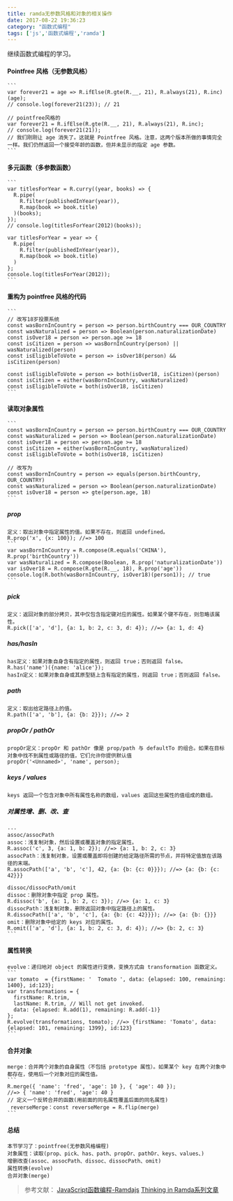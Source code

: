 ```yaml
---
title: ramda无参数风格和对象的相关操作
date: 2017-08-22 19:36:23
category: "函数式编程"
tags: ['js','函数式编程','ramda']
---
```

继续函数式编程的学习。

####	Pointfree 风格（无参数风格）
	```
	var forever21 = age => R.ifElse(R.gte(R.__, 21), R.always(21), R.inc)(age);
	// console.log(forever21(23)); // 21
	
	// pointfree风格的
	var forever21 = R.ifElse(R.gte(R.__, 21), R.always(21), R.inc);
	// console.log(forever21(21));
	// 我们刚刚让 age 消失了。这就是 Pointfree 风格。注意，这两个版本所做的事情完全一样。我们仍然返回一个接受年龄的函数，但并未显示的指定 age 参数。
	```
	
####	多元函数（多参数函数）
	```
	var titlesForYear = R.curry((year, books) => {
	  R.pipe(
		R.filter(publishedInYear(year)),
		R.map(book => book.title)    
	  )(books);
	});
	// console.log(titlesForYear(2012)(books));

	var titlesForYear = year => {
	  R.pipe(
		R.filter(publishedInYear(year)),
		R.map(book => book.title)
	  )
	};
	console.log(titlesForYear(2012));
	```

####	重构为 pointfree 风格的代码
	```
	// 改写18岁投票系统
	const wasBornInCountry = person => person.birthCountry === OUR_COUNTRY
	const wasNaturalized = person => Boolean(person.naturalizationDate)
	const isOver18 = person => person.age >= 18
	const isCitizen = person => wasBornInCountry(person) || wasNaturalized(person)
	const isEligibleToVote = person => isOver18(person) && isCitizen(person)
	
	const isEligibleToVote = person => both(isOver18, isCitizen)(person)
	const isCitizen = either(wasBornInCountry, wasNaturalized)
	const isEligibleToVote = both(isOver18, isCitizen)
	```

####	读取对象属性
	```
	const wasBornInCountry = person => person.birthCountry === OUR_COUNTRY
	const wasNaturalized = person => Boolean(person.naturalizationDate)
	const isOver18 = person => person.age >= 18
	const isCitizen = either(wasBornInCountry, wasNaturalized)
	const isEligibleToVote = both(isOver18, isCitizen)
	
	// 改写为
	const wasBornInCountry = person => equals(person.birthCountry, OUR_COUNTRY)
	const wasNaturalized = person => Boolean(person.naturalizationDate)
	const isOver18 = person => gte(person.age, 18)
	```

#####	prop
	定义：取出对象中指定属性的值。如果不存在，则返回 undefined。
	R.prop('x', {x: 100}); //=> 100
	```
	var wasBornInCountry = R.compose(R.equals('CHINA'), R.prop('birthCountry'))
	var wasNaturalized = R.compose(Boolean, R.prop('naturalizationDate'))
	var isOver18 = R.compose(R.gte(R.__, 18), R.prop('age'))
	console.log(R.both(wasBornInCountry, isOver18)(person1)); // true
	```

#####	pick
	定义：返回对象的部分拷贝，其中仅包含指定键对应的属性。如果某个键不存在，则忽略该属性。
	R.pick(['a', 'd'], {a: 1, b: 2, c: 3, d: 4}); //=> {a: 1, d: 4}

#####	has/hasIn
	has定义：如果对象自身含有指定的属性，则返回 true；否则返回 false。
	R.has('name')({name: 'alice'});
	hasIn定义：如果对象自身或其原型链上含有指定的属性，则返回 true；否则返回 false。

#####	path
	定义：取出给定路径上的值。
	R.path(['a', 'b'], {a: {b: 2}}); //=> 2
	
#####	propOr / pathOr
	propOr定义：propOr 和 pathOr 像是 prop/path 与 defaultTo 的组合。如果在目标对象中找不到属性或路径的值，它们允许你提供默认值
	propOr('<Unnamed>', 'name', person);

#####	keys / values
	keys 返回一个包含对象中所有属性名称的数组，values 返回这些属性的值组成的数组。
	

#####	对属性增、删、改、查
	···	
	assoc/assocPath
	assoc：浅复制对象，然后设置或覆盖对象的指定属性。
	R.assoc('c', 3, {a: 1, b: 2}); //=> {a: 1, b: 2, c: 3}
	assocPath：浅复制对象，设置或覆盖即将创建的给定路径所需的节点，并将特定值放在该路径的末端。
	R.assocPath(['a', 'b', 'c'], 42, {a: {b: {c: 0}}}); //=> {a: {b: {c: 42}}}
	
	dissoc/dissocPath/omit
	dissoc：删除对象中指定 prop 属性。
	R.dissoc('b', {a: 1, b: 2, c: 3}); //=> {a: 1, c: 3}
	dissocPath：浅复制对象，删除返回对象中指定路径上的属性。
	R.dissocPath(['a', 'b', 'c'], {a: {b: {c: 42}}}); //=> {a: {b: {}}}
	omit：删除对象中给定的 keys 对应的属性。
	R.omit(['a', 'd'], {a: 1, b: 2, c: 3, d: 4}); //=> {b: 2, c: 3}
	```
	
####	属性转换
	evolve：递归地对 object 的属性进行变换，变换方式由 transformation 函数定义。
	```
	var tomato  = {firstName: '  Tomato ', data: {elapsed: 100, remaining: 1400}, id:123};
	var transformations = {
	  firstName: R.trim,
	  lastName: R.trim, // Will not get invoked.
	  data: {elapsed: R.add(1), remaining: R.add(-1)}
	};
	R.evolve(transformations, tomato); //=> {firstName: 'Tomato', data: {elapsed: 101, remaining: 1399}, id:123}
	```

####	合并对象
	merge：合并两个对象的自身属性（不包括 prototype 属性）。如果某个 key 在两个对象中都存在，使用后一个对象对应的属性值。
	```
	R.merge({ 'name': 'fred', 'age': 10 }, { 'age': 40 });
	//=> { 'name': 'fred', 'age': 40 }
	// 定义一个反转合并的函数(用前面的同名属性覆盖后面的同名属性)
	 reverseMerge：const reverseMerge = R.flip(merge)
	```

####	总结
	本节学习了：pointfree(无参数风格编程) 
	对象属性：读取(prop、pick、has、path、propOr、pathOr、keys、values、)
	增删改查(assoc、assocPath、dissoc、dissocPath、omit)
	属性转换(evolve)
	合并对象(merge)
>	参考文献：
	[JavaScript函数编程-Ramdajs](http://www.cnblogs.com/whitewolf/p/javascript-functional-programming-Ramdajs.html)
	[Thinking in Ramda系列文章](https://zhuanlan.zhihu.com/p/27446536)